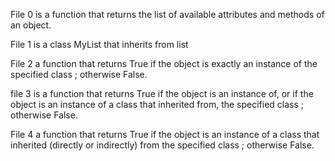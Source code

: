 File 0 is a function that returns the list of available attributes and methods of an object.

File 1 is a class MyList that inherits from list

File 2 a function that returns True if the object is exactly an instance of the specified class ; otherwise False.

file 3 is a function that returns True if the object is an instance of, or if the object is an instance of a class that inherited from, the specified class ; otherwise False.

File 4 a function that returns True if the object is an instance of a class that inherited (directly or indirectly) from the specified class ; otherwise False.

